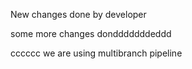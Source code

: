 New changes done by developer

some more changes dondddddddeddd


cccccc
we are using multibranch pipeline
